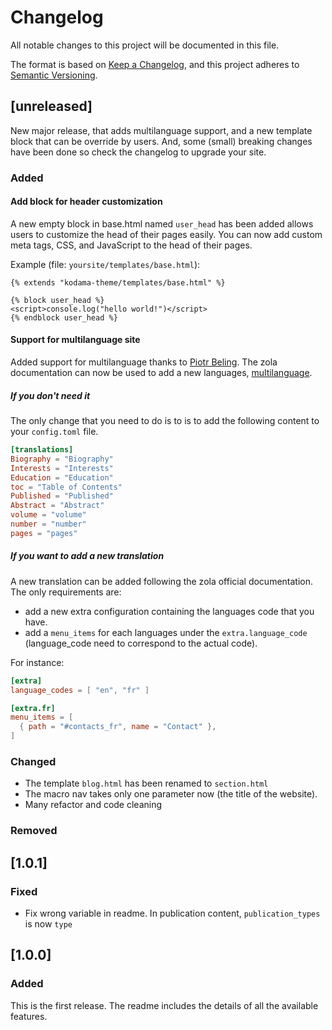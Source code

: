 # Changelog
All notable changes to this project will be documented in this file.

The format is based on [Keep a Changelog](https://keepachangelog.com/en/1.0.0/),
and this project adheres to [Semantic Versioning](https://semver.org/spec/v2.0.0.html).

## [unreleased]

New major release, that adds multilanguage support, and a new template block that can be override by users.
And, some (small) breaking changes have been done so check the changelog to upgrade your site.

### Added

#### Add block for header customization

A new empty block in base.html named `user_head` has been added allows users to customize the head of their pages easily. You can now add custom meta tags, CSS, and JavaScript to the head of their pages.

Example (file: `yoursite/templates/base.html`):
```tera
{% extends "kodama-theme/templates/base.html" %}

{% block user_head %}
<script>console.log("hello world!")</script>
{% endblock user_head %}
```

#### Support for multilanguage site

Added support for multilanguage thanks to [Piotr Beling](https://github.com/beling).
The zola documentation can now be used to add a new languages, [multilanguage](https://www.getzola.org/documentation/content/multilingual/).

##### If you don't need it

The only change that you need to do is to is to add the following content to your `config.toml` file.

```toml
[translations]
Biography = "Biography"
Interests = "Interests"
Education = "Education"
toc = "Table of Contents"
Published = "Published"
Abstract = "Abstract"
volume = "volume"
number = "number"
pages = "pages"
```

##### If you want to add a new translation

A new translation can be added following the zola official documentation.
The only requirements are:
- add a new extra configuration containing the languages code that you have.
- add a `menu_items` for each languages under the `extra.language_code` (language_code need to correspond to the actual code).

For instance:

```toml
[extra]
language_codes = [ "en", "fr" ]

[extra.fr]
menu_items = [
  { path = "#contacts_fr", name = "Contact" },
]
```

### Changed

- The template `blog.html` has been renamed to `section.html`
- The macro nav takes only one parameter now (the title of the website).
- Many refactor and code cleaning

### Removed

## [1.0.1]

### Fixed

- Fix wrong variable in readme. In publication content, `publication_types` is now `type`

## [1.0.0]

### Added

This is the first release.
The readme includes the details of all the available features.
